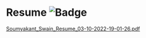 # Resume ![Badge](https://visitor-counter-badge.vercel.app/api/Soumya048/Resume/)
[Soumyakant_Swain_Resume_03-10-2022-19-01-26.pdf](https://github.com/Soumya048/Resume/files/9698100/Soumyakant_Swain_Resume_03-10-2022-19-01-26.pdf)
